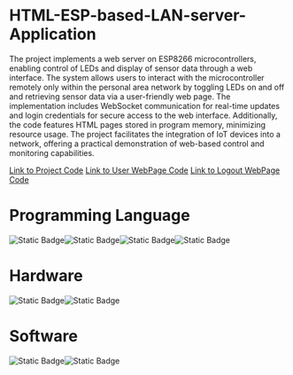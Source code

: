 # HTML-ESP-based-LAN-server-Application

The project implements a web server on ESP8266 microcontrollers, enabling control of LEDs and display of sensor data through a web interface. The system allows users to interact with the microcontroller remotely only within the personal area network by toggling LEDs on and off and retrieving sensor data via a user-friendly web page. The implementation includes WebSocket communication for real-time updates and login credentials for secure access to the web interface. Additionally, the code features HTML pages stored in program memory, minimizing resource usage. The project facilitates the integration of IoT devices into a network, offering a practical demonstration of web-based control and monitoring capabilities.

[Link to Project Code](ESP12F.c)
[Link to User WebPage Code](UserWebPage.html)
[Link to Logout WebPage Code](logout.html)


# Programming Language
![Static Badge](https://img.shields.io/badge/Embedded_C-red)![Static Badge](https://img.shields.io/badge/HTML5-white)![Static Badge](https://img.shields.io/badge/CSS-green)![Static Badge](https://img.shields.io/badge/JavaScript-yellow)

# Hardware 
![Static Badge](https://img.shields.io/badge/ESP-12F-black)![Static Badge](https://img.shields.io/badge/NodeMCU-white)

# Software
![Static Badge](https://img.shields.io/badge/Arduino_IDE-green)![Static Badge](https://img.shields.io/badge/Visual_Studio_Code-blue)



